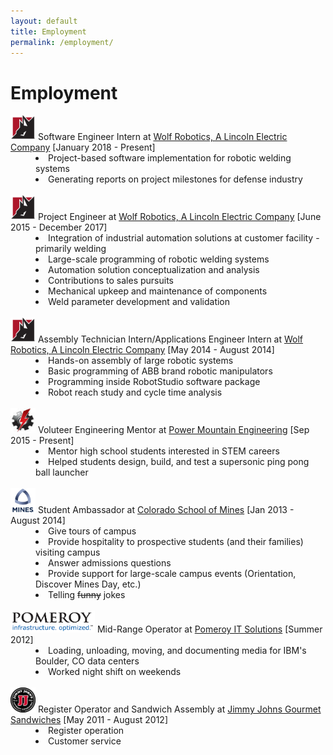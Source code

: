 ```yaml
---
layout: default
title: Employment
permalink: /employment/
---
```

<div class="container">
<h1>Employment</h1>
  <dl>
    <dt><img src= "/assets/pictures/wolf-logo.PNG" width="40" height="40"> Software Engineer Intern at <a href="http://www.wolfrobotics.com/" target="_blank">Wolf Robotics, A Lincoln Electric Company</a> [January 2018 - Present]</dt>
    <dd><li>Project-based software implementation for robotic welding systems</li></dd>
    <dd><li>Generating reports on project milestones for defense industry</li></dd>
<br>
<dt><img src= "/assets/pictures/wolf-logo.PNG" width="40" height="40"> Project Engineer at <a href="http://www.wolfrobotics.com/" target="_blank">Wolf Robotics, A Lincoln Electric Company</a> [June 2015 - December 2017]</dt>
    <dd><li>Integration of industrial automation solutions at customer facility - primarily welding</li></dd>
    <dd><li>Large-scale programming of robotic welding systems</li></dd>
    <dd><li>Automation solution conceptualization and analysis</li></dd>
    <dd><li>Contributions to sales pursuits</li></dd>
    <dd><li>Mechanical upkeep and maintenance of components</li></dd>
    <dd><li>Weld parameter development and validation</li></dd>
  <br>

  <dt><img src="/assets/pictures/wolf-logo.PNG" width="40" height="40"> Assembly Technician Intern/Applications Engineer Intern at <a href="http://www.wolfrobotics.com/" target="_blank">Wolf Robotics, A Lincoln Electric Company</a> [May 2014 - August 2014]</dt>
    <dd><li>Hands-on assembly of large robotic systems</li></dd>
    <dd><li>Basic programming of ABB brand robotic manipulators</li></dd>
    <dd><li>Programming inside RobotStudio software package</li></dd>
    <dd><li>Robot reach study and cycle time analysis</li></dd>
  <br>

  <dt><img src="/assets/pictures/powermountain-logo.PNG" width="40" height="40"> Voluteer Engineering Mentor at <a href="http://powermountainengineering.org/about/" target="_blank">Power Mountain Engineering</a> [Sep 2015 - Present]</dt>
    <dd><li>Mentor high school students interested in STEM careers</li></dd>
    <dd><li>Helped students design, build, and test a supersonic ping pong ball launcher</li></dd>
  <br>

  <dt><img src="/assets/pictures/csm-logo.PNG" width="40" height="40"> Student Ambassador at <a href="http://www.mines.edu/" target="_blank">Colorado School of Mines</a> [Jan 2013 - August 2014]</dt>
    <dd><li>Give tours of campus</li></dd>
    <dd><li>Provide hospitality to prospective students (and their families) visiting campus</li></dd>
    <dd><li>Answer admissions questions</li></dd>
    <dd><li>Provide support for large-scale campus events (Orientation, Discover Mines Day, etc.)</li></dd>
    <dd><li>Telling <strike>funny</strike> jokes</li></dd>
  <br>

  <dt><img src="/assets/pictures/pomeroy-logo.PNG" width="135" height="35"> Mid-Range Operator at <a href="https://www.pomeroy.com/" target="_blank">Pomeroy IT Solutions</a> [Summer 2012]</dt>
    <dd><li>Loading, unloading, moving, and documenting media for IBM's Boulder, CO data centers</li></dd>
    <dd><li>Worked night shift on weekends</li></dd>
  <br>

  <dt><img src="/assets/pictures/jimmy-logo.PNG" width="40" height="40"> Register Operator and Sandwich Assembly at <a href="https://www.jimmyjohns.com/" target="_blank">Jimmy Johns Gourmet Sandwiches</a> [May 2011 - August 2012]</dt>
    <dd><li>Register operation</li></dd>
    <dd><li>Customer service</li></dd>
  <br>
  </dl>
</div>